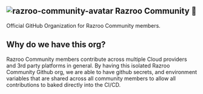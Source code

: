 ## ![razroo-community-avatar](https://github.com/Razroo-Community/.github/assets/8540141/f21d26a9-825f-48e0-a934-c6414a50473c) Razroo Community 👋

Official GitHub Organization for Razroo Community members.

## Why do we have this org?

Razroo Community members contribute across multiple Cloud providers and 3rd party platforms in general. By having this isolated Razroo Community Github org, we are able to have github secrets, and environment variables that are shared across all community members to allow all contributions to baked directly into the CI/CD. 
